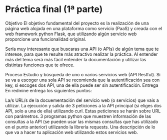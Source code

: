 # Práctica final (1ª parte)
Objetivo
El objetivo fundamental del proyecto es la realización de una página web alojada en una plataforma como servicio (PaaS)  y creada con el web framework python Flask, que utilizando algún servicio web proporcione una funcionalidad original.

Sería muy interesante que buscaras una API (o APIs) de algún tema que te interese, para que te resulte más atractivo realizar la práctica. Al entender más del tema será más fácil entender la documentación y utilizar las distintas funciones que te ofrece.

Proceso
Estudio y búsqueda de uno o varios servicios web (API Restful). Si se va a escoger una sola API se recomienda que la autentificación sea con key, si escoges dos API, una de ella puede ser sin autentificación.
Entrega
En redmine entrega los siguientes puntos:

La/s URL/s de la docuementación del servicio web (o servicios) que vais a utilizar.
La ejecución y salida de 3 peticiones a la API principal (si eliges dos API, solo a una de ella) utilizando curl. Estas peticiones se harán sobre URL con parámetros.
3 programas python que muestren información de las consultas a la API (se pueden usar las mismas consultas que has utilizado en el punto anterior) utilizando la librería requests. 
Una descripción de lo que va a hacer tu aplicación web utilizando estos servicios web.
